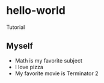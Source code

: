 # hello-world
Tutorial

## Myself
- Math is my favorite subject
- I love pizza
- My favorite movie is Terminator 2

